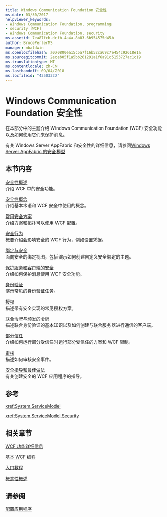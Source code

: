 ```yaml
---
title: Windows Communication Foundation 安全性
ms.date: 03/30/2017
helpviewer_keywords:
- Windows Communication Foundation, programming
- security [WCF]
- Windows Communication Foundation, security
ms.assetid: 7ea87fcb-dcfb-4a4a-8b03-6b954575d45b
author: BrucePerlerMS
manager: mbaldwin
ms.openlocfilehash: a070800ea15c5a7f16b52ca69c7e454c92618e1a
ms.sourcegitcommit: 2eceb05f1a5bb261291a1f6a91c5153727ac1c19
ms.translationtype: MT
ms.contentlocale: zh-CN
ms.lasthandoff: 09/04/2018
ms.locfileid: "43503327"
---
```

# <a name="windows-communication-foundation-security"></a>Windows Communication Foundation 安全性
在本部分中的主题介绍 Windows Communication Foundation (WCF) 安全功能以及如何使用它们来保护消息。  
  
 有关 Windows Server AppFabric 和安全性的详细信息，请参阅[Windows Server AppFabric 的安全模型](https://go.microsoft.com/fwlink/?LinkID=201279&clcid=0x409)  
  
## <a name="in-this-section"></a>本节内容  
 [安全性概述](../../../../docs/framework/wcf/feature-details/security-overview.md)  
 介绍 WCF 中的安全功能。  
  
 [安全性概念](../../../../docs/framework/wcf/feature-details/security-concepts.md)  
 介绍基本术语和 WCF 安全中使用的概念。  
  
 [常用安全方案](../../../../docs/framework/wcf/feature-details/common-security-scenarios.md)  
 介绍方案和拓扑可以使用 WCF 配置。  
  
 [安全行为](../../../../docs/framework/wcf/feature-details/security-behaviors-in-wcf.md)  
 概要介绍会影响安全的 WCF 行为，例如设置凭据。  
  
 [绑定与安全](../../../../docs/framework/wcf/feature-details/bindings-and-security.md)  
 面向安全的绑定视图，包括演示如何创建自定义安全绑定的主题。  
  
 [保护服务和客户端的安全](../../../../docs/framework/wcf/feature-details/securing-services-and-clients.md)  
 介绍如何保护消息使用 WCF 安全功能。  
  
 [身份验证](../../../../docs/framework/wcf/feature-details/authentication-in-wcf.md)  
 演示常见的身份验证任务。  
  
 [授权](../../../../docs/framework/wcf/feature-details/authorization-in-wcf.md)  
 描述带有安全实现的常见授权方案。  
  
 [联合令牌与颁发的令牌](../../../../docs/framework/wcf/feature-details/federation-and-issued-tokens.md)  
 描述联合身份验证的基本知识以及如何创建与联合服务器进行通信的客户端。  
  
 [部分信任](../../../../docs/framework/wcf/feature-details/partial-trust.md)  
 介绍如何运行部分受信任时运行部分受信任的方案和 WCF 限制。  
  
 [审核](../../../../docs/framework/wcf/feature-details/auditing-security-events.md)  
 描述如何审核安全事件。  
  
 [安全指导和最佳做法](../../../../docs/framework/wcf/feature-details/security-guidance-and-best-practices.md)  
 有关创建安全的 WCF 应用程序的指导。  
  
## <a name="reference"></a>参考  
 <xref:System.ServiceModel>  
  
 <xref:System.ServiceModel.Security>  
  
## <a name="related-sections"></a>相关章节  
 [WCF 功能详细信息](../../../../docs/framework/wcf/feature-details/index.md)  
  
 [基本 WCF 编程](../../../../docs/framework/wcf/basic-wcf-programming.md)  
  
 [入门教程](../../../../docs/framework/wcf/getting-started-tutorial.md)  
  
 [概念性概述](../../../../docs/framework/wcf/conceptual-overview.md)  
  
## <a name="see-also"></a>请参阅  
 [配置应用程序](../../../../docs/framework/wcf/diagnostics/configuring-your-application.md)
